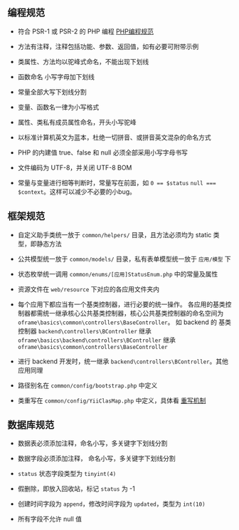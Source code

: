 
## 编程规范

* 符合 PSR-1 或 PSR-2 的 PHP 编程 [PHP编程规范](/appendix/php-standard.md)

* 方法有注释，注释包括功能、参数、返回值，如有必要可附带示例

* 类属性、方法均以驼峰式命名，不能出现下划线

* 函数命名 小写字母加下划线

* 常量全部大写下划线分割

* 变量、函数名一律为小写格式

* 属性、类私有成员属性命名，开头小写驼峰

* 以标准计算机英文为蓝本，杜绝一切拼音、或拼音英文混杂的命名方式

* PHP 的内建值 true、false 和 null 必须全部采用小写字母书写

* 文件编码为 UTF-8，并关闭 UTF-8 BOM

* 常量与变量进行相等判断时，常量写在前面，如 `0 == $status` `null === $context`。这样可以减少不必要的小bug。

## 框架规范

* 自定义助手类统一放于 `common/helpers/` 目录，且方法必须均为 static 类型，即静态方法

* 公共模型统一放于 `common/models/` 目录，私有表单模型统一放于 `应用/模型` 下

* 状态枚举统一调用 `common/enums/[应用]StatusEnum.php` 中的常量及属性

* 资源文件在 `web/resource` 下对应的各应用文件夹内

* 每个应用下都应当有一个基类控制器，进行必要的统一操作。 各应用的基类控制器都需统一继承核心公共基类控制器，核心公共基类控制器的命名空间为 `oframe\basics\common\controllers\BaseController`。
如 backend 的 基类控制器 `backend\controllers\BController` 继承 `oframe\basics\backend\controllers\BController` 继承 `oframe\basics\common\controllers\BaseController`

* 进行 backend 开发时，统一继承 `backend\controllers\BController`。其他应用同理

* 路径别名在 `common/config/bootstrap.php` 中定义

* 类重写在 `common/config/YiiClasMap.php` 中定义，具体看 [重写机制](/develop/system/rewrite.md)

## 数据库规范

* 数据表必须添加注释，命名小写，多关键字下划线分割

* 数据字段必须添加注释， 命名小写，多关键字下划线分割

* `status` 状态字段类型为 `tinyint(4)`

* 假删除，即放入回收站，标记 `status` 为 -1

* 创建时间字段为 `append`，修改时间字段为 `updated`，类型为 `int(10)`

* 所有字段不允许 null 值
